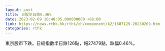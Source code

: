 ```yaml
---
layout: post
title: 日股半日跌0.46%
date: 2023-02-09 10:48:05.000000000 +08:00
link: https://news.rthk.hk/rthk/ch/component/k2/1687129-20230209.htm
categories: rthk
---
```


東京股市下跌。日經指數半日跌126點，報27479點，跌幅0.46%。
